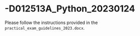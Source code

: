 # -D012513A_Python_20230124

Please follow the instructions provided in the `practical_exam_guidelines_2023.docx`. 
